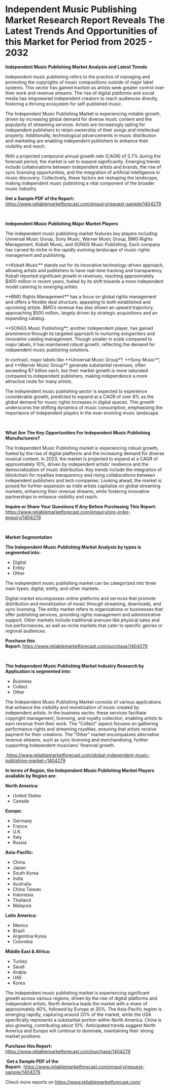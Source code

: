 <p><h1>Independent Music Publishing Market Research Report Reveals The Latest Trends And Opportunities of this Market for Period from 2025 - 2032</h1></p><p><strong>Independent Music Publishing Market Analysis and Latest Trends</strong></p>
<p><p>Independent music publishing refers to the practice of managing and promoting the copyrights of music compositions outside of major label systems. This sector has gained traction as artists seek greater control over their work and revenue streams. The rise of digital platforms and social media has empowered independent creators to reach audiences directly, fostering a thriving ecosystem for self-published music.</p><p>The Independent Music Publishing Market is experiencing notable growth, driven by increasing global demand for diverse music content and the popularity of streaming services. Artists are increasingly opting for independent publishers to retain ownership of their songs and intellectual property. Additionally, technological advancements in music distribution and marketing are enabling independent publishers to enhance their visibility and reach.</p><p>With a projected compound annual growth rate (CAGR) of 5.7% during the forecast period, the market is set to expand significantly. Emerging trends include collaborations between independent artists and brands, the rise of sync licensing opportunities, and the integration of artificial intelligence in music discovery. Collectively, these factors are reshaping the landscape, making independent music publishing a vital component of the broader music industry.</p></p>
<p><strong>Get a Sample PDF of the Report:&nbsp;</strong> <a href="https://www.reliablemarketforecast.com/enquiry/request-sample/1404279?utm_campaign=2015&utm_medium=2&utm_source=Github&utm_content=ia&utm_term=13012025&utm_id=independent-music-publishing">https://www.reliablemarketforecast.com/enquiry/request-sample/1404279</a></p>
<p>&nbsp;</p>
<p><strong>Independent Music Publishing Major Market Players</strong></p>
<p><p>The independent music publishing market features key players including Universal Music Group, Sony Music, Warner Music Group, BMG Rights Management, Kobalt Music, and SONGS Music Publishing. Each company has carved its niche in the rapidly evolving landscape of music rights management and publishing.</p><p>**Kobalt Music** stands out for its innovative technology-driven approach, allowing artists and publishers to have real-time tracking and transparency. Kobalt reported significant growth in revenues, reaching approximately $400 million in recent years, fueled by its shift towards a more independent model catering to emerging artists.</p><p>**BMG Rights Management** has a focus on global rights management and offers a flexible deal structure, appealing to both established and upcoming artists. BMG’s revenue has also shown an upward trajectory, approaching $500 million, largely driven by strategic acquisitions and an expanding catalog.</p><p>**SONGS Music Publishing**, another independent player, has gained prominence through its targeted approach to nurturing songwriters and innovative catalog management. Though smaller in scale compared to major labels, it has maintained robust growth, reflecting the demand for independent music publishing solutions.</p><p>In contrast, major labels like **Universal Music Group**, **Sony Music**, and **Warner Music Group** generate substantial revenues, often exceeding $7 billion each, but their market growth is more saturated compared to independent publishers, making independence a more attractive route for many artists.</p><p>The independent music publishing sector is expected to experience considerable growth, predicted to expand at a CAGR of over 8% as the global demand for music rights increases in digital spaces. This growth underscores the shifting dynamics of music consumption, emphasizing the importance of independent players in the ever-evolving music landscape.</p></p>
<p>&nbsp;</p>
<p><strong>What Are The Key Opportunities For Independent Music Publishing Manufacturers?</strong></p>
<p><p>The Independent Music Publishing market is experiencing robust growth, fueled by the rise of digital platforms and the increasing demand for diverse musical content. In 2023, the market is projected to expand at a CAGR of approximately 10%, driven by independent artists' resilience and the democratization of music distribution. Key trends include the integration of blockchain for royalties transparency and rising collaborations between independent publishers and tech companies. Looking ahead, the market is poised for further expansion as indie artists capitalize on global streaming markets, enhancing their revenue streams, while fostering innovative partnerships to enhance visibility and reach.</p></p>
<p><strong>Inquire or Share Your Questions If Any Before Purchasing This Report:</strong> <a href="https://www.reliablemarketforecast.com/enquiry/pre-order-enquiry/1404279?utm_campaign=2015&utm_medium=2&utm_source=Github&utm_content=ia&utm_term=13012025&utm_id=independent-music-publishing">https://www.reliablemarketforecast.com/enquiry/pre-order-enquiry/1404279</a></p>
<p>&nbsp;</p>
<p><strong>Market Segmentation</strong></p>
<p><strong>The Independent Music Publishing Market Analysis by types is segmented into:</strong></p>
<p><ul><li>Digital</li><li>Entity</li><li>Other</li></ul></p>
<p><p>The independent music publishing market can be categorized into three main types: digital, entity, and other markets. </p><p>Digital market encompasses online platforms and services that promote distribution and monetization of music through streaming, downloads, and sync licensing. The entity market refers to organizations or businesses that offer publishing services, providing rights management and administrative support. Other markets include traditional avenues like physical sales and live performances, as well as niche markets that cater to specific genres or regional audiences.</p></p>
<p><strong>Purchase this Report:&nbsp;</strong><a href="https://www.reliablemarketforecast.com/purchase/1404279?utm_campaign=2015&utm_medium=2&utm_source=Github&utm_content=ia&utm_term=13012025&utm_id=independent-music-publishing">https://www.reliablemarketforecast.com/purchase/1404279</a></p>
<p>&nbsp;</p>
<p><strong>The Independent Music Publishing Market Industry Research by Application is segmented into:</strong></p>
<p><ul><li>Business</li><li>Collect</li><li>Other</li></ul></p>
<p><p>The Independent Music Publishing Market consists of various applications that enhance the visibility and monetization of music created by independent artists. In the business sector, these services facilitate copyright management, licensing, and royalty collection, enabling artists to earn revenue from their work. The "Collect" aspect focuses on gathering performance rights and streaming royalties, ensuring that artists receive payment for their creations. The "Other" market encompasses alternative revenue streams, such as sync licensing and merchandising, further supporting independent musicians' financial growth.</p></p>
<p><a href="https://www.reliablemarketforecast.com/global-independent-music-publishing-market-r1404279?utm_campaign=2015&utm_medium=2&utm_source=Github&utm_content=ia&utm_term=13012025&utm_id=independent-music-publishing">&nbsp;https://www.reliablemarketforecast.com/global-independent-music-publishing-market-r1404279</a></p>
<p><strong>In terms of Region, the Independent Music Publishing Market Players available by Region are:</strong></p>
<p>
    <p> <strong> North America: </strong>
        <ul>
            <li>United States</li>
            <li>Canada</li>
        </ul>
        </p> 
    <p> <strong> Europe: </strong>
        <ul>
            <li>Germany</li>
            <li>France</li>
            <li>U.K.</li>
            <li>Italy</li>
            <li>Russia</li>
        </ul>
        </p> 
    <p> <strong> Asia-Pacific: </strong>
        <ul>
            <li>China</li>
            <li>Japan</li>
            <li>South Korea</li>
            <li>India</li>
            <li>Australia</li>
            <li>China Taiwan</li>
            <li>Indonesia</li>
            <li>Thailand</li>
            <li>Malaysia</li>
        </ul>
        </p> 
    <p> <strong> Latin America: </strong>
        <ul>
            <li>Mexico</li>
            <li>Brazil</li>
            <li>Argentina Korea</li>
            <li>Colombia</li>
        </ul>
        </p> 
    <p> <strong> Middle East & Africa: </strong>
        <ul>
            <li>Turkey</li>
            <li>Saudi</li>
            <li>Arabia</li>
            <li>UAE</li>
            <li>Korea</li>
        </ul>
    </p>
    </p>
<p><p>The independent music publishing market is experiencing significant growth across various regions, driven by the rise of digital platforms and independent artists. North America leads the market with a share of approximately 40%, followed by Europe at 30%. The Asia-Pacific region is emerging rapidly, capturing around 20% of the market, while the USA specifically represents a substantial portion within North America. China is also growing, contributing about 10%. Anticipated trends suggest North America and Europe will continue to dominate, maintaining their strong market positions.</p></p>
<p><strong>Purchase this Report: </strong><a href="https://www.reliablemarketforecast.com/purchase/1404279?utm_campaign=2015&utm_medium=2&utm_source=Github&utm_content=ia&utm_term=13012025&utm_id=independent-music-publishing">https://www.reliablemarketforecast.com/purchase/1404279</a></p>
<p>&nbsp;<strong>Get a Sample PDF of the Report:&nbsp;&nbsp;</strong><a href="https://www.reliablemarketforecast.com/enquiry/request-sample/1404279?utm_campaign=2015&utm_medium=2&utm_source=Github&utm_content=ia&utm_term=13012025&utm_id=independent-music-publishing">https://www.reliablemarketforecast.com/enquiry/request-sample/1404279</a></p>
<p><strong></strong></p>
<p>Check more reports on <a href="https://www.reliablemarketforecast.com/?utm_campaign=2015&utm_medium=2&utm_source=Github&utm_content=ia&utm_term=13012025&utm_id=independent-music-publishing">https://www.reliablemarketforecast.com/</a></p>